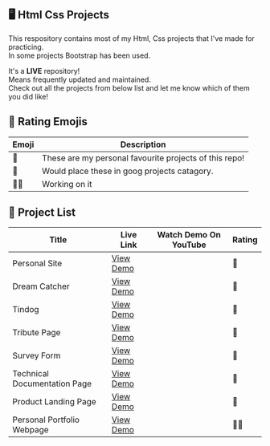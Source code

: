## 🖥️ Html Css Projects

This respository contains most of my Html, Css projects that I've made for practicing.  
In some projects Bootstrap has been used.  
  
It's a **LIVE** repository!  
Means frequently updated and maintained.  
Check out all the projects from below list and let me know which of them you did like!


## 👀 Rating Emojis

| Emoji  | Description |
| ------------- | ------------- |
| 🌟  | These are my personal favourite projects of this repo!  |
| 💁  | Would place these in goog projects catagory.  |
| 🧑‍💻  | Working on it  |

## 📃 Project List
| Title  | Live Link | Watch Demo On YouTube  | Rating |
| ------------- | ------------- | ------------- | ------------- |
| Personal Site  | [View Demo](https://utopian-coder.github.io/Html-Css-Projects/Personal%20Site) |   | 🌟 |
| Dream Catcher  | [View Demo](https://utopian-coder.github.io/Html-Css-Projects/Dream%20Catcher) |   | 💁 |
| Tindog  | [View Demo](https://utopian-coder.github.io/Html-Css-Projects/Tindog) |   | 🌟 |
| Tribute Page  | [View Demo](https://utopian-coder.github.io/Html-Css-Projects/Tribute%20Page) |   | 💁 |
| Survey Form  | [View Demo](https://utopian-coder.github.io/Html-Css-Projects/Survey%20Form) |   | 💁 |
| Technical Documentation Page  | [View Demo](https://utopian-coder.github.io/Html-Css-Projects/Technical%20Documentation%20Page) |   | 💁 |
| Product Landing Page  | [View Demo](https://utopian-coder.github.io/Html-Css-Projects/Product%20Landing%20Page) |   | 🌟 |
| Personal Portfolio Webpage  | [View Demo](https://utopian-coder.github.io/Html-Css-Projects/Personal%20Portfolio%20Webpage) |   | 🧑‍💻 |

